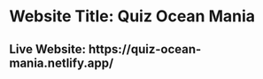 <h1> Website Title:  Quiz Ocean Mania  </h1>


<h2> Live Website: https://quiz-ocean-mania.netlify.app/  </h2>
